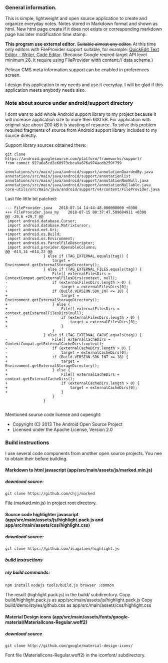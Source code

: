 
### General information.
This is simple, lightweight and open source application to create and organize everyday notes. Notes stored in Markdown format and shown as html. New html page create if it does not exists or corresponding markdown page has later modification time stamp.

**This program use external editor.** ~~Suitable almost any editor.~~
At this time only editors with FileProvider support suitable, for example: [QuickEdit Text Editor - Writer, Code Editor](https://play.google.com/store/apps/details?id=com.rhmsoft.edit). (Because Google reqired target API level minimum 26. It require using FileProvider witth content:// data scheme.)

Pelican CMS meta information support can be enabled in preferences screen.

I design this application to my needs and use it everyday. I will be glad if this application meets anybody needs also.

### Note about source under android/support directory

I dont want to add whole Android support library to my project because it will increase application size to more then 600 kB. For application with original size about 200 kB it is wasting of resource. To solve this problem required fragments of source from Android support library included to my source directly.

Support library sources obtained there:

```
git clone https://android.googlesource.com/platform/frameworks/support/
from commit 927a6a5cd2e68973cbca9a676a974aedb259f759

annotations/src/main/java/android/support/annotationGuardedBy.java
annotations/src/main/java/android/support/annotationlist
annotations/src/main/java/android/support/annotationNonNull.java
annotations/src/main/java/android/support/annotationNullable.java
core-utils/src/main/java/android/support/v4/content/FileProvider.java
```

Last file little bit patched:
```
--- FileProvider.java	2018-07-14 14:44:48.000000000 +0300
+++ FileProvider.java_my	2018-07-15 00:37:47.509604911 +0300
@@ -29,6 +29,7 @@
 import android.database.Cursor;
 import android.database.MatrixCursor;
 import android.net.Uri;
+import android.os.Build;
 import android.os.Environment;
 import android.os.ParcelFileDescriptor;
 import android.provider.OpenableColumns;
@@ -613,14 +614,22 @@
                 } else if (TAG_EXTERNAL.equals(tag)) {
                     target = Environment.getExternalStorageDirectory();
                 } else if (TAG_EXTERNAL_FILES.equals(tag)) {
-                    File[] externalFilesDirs = ContextCompat.getExternalFilesDirs(context, null);
-                    if (externalFilesDirs.length > 0) {
-                        target = externalFilesDirs[0];
+                    if (Build.VERSION.SDK_INT <= 18) {
+                        target = Environment.getExternalStorageDirectory();
+                    } else {
+                        File[] externalFilesDirs = context.getExternalFilesDirs(null);
+                        if (externalFilesDirs.length > 0) {
+                            target = externalFilesDirs[0];
+                        }
                     }
                 } else if (TAG_EXTERNAL_CACHE.equals(tag)) {
-                    File[] externalCacheDirs = ContextCompat.getExternalCacheDirs(context);
-                    if (externalCacheDirs.length > 0) {
-                        target = externalCacheDirs[0];
+                    if (Build.VERSION.SDK_INT <= 18) {
+                        target = Environment.getExternalStorageDirectory();
+                    } else {
+                        File[] externalCacheDirs = context.getExternalCacheDirs();
+                        if (externalCacheDirs.length > 0) {
+                            target = externalCacheDirs[0];
+                        }
                     }
                 }
 
```

Mentioned source code license and coperight: 
 * Copyright (C) 2013 The Android Open Source Project
 * Licensed under the Apache License, Version 2.0

### Build instructions

I use several code components from another open source projects. You nee to obtain their before building.

#### Markdown to html javascript (app/src/main/assets/js/marked.min.js)

##### download source:

`git clone https://github.com/chjj/marked`

File (marked.min.js) in project root directory.

#### Source code highlighter javascript (app/src/main/assets/js/highlight.pack.js and app/src/main/assets/css/highlight.css)

##### download source:

`git clone https://github.com/isagalaev/highlight.js`

##### [build instructions](http://highlightjs.readthedocs.io/en/latest/building-testing.html#building)

##### my build commands:

`npm install`
`nodejs tools/build.js browser :common`

The result (highlight.pack.js) in the build/ subdirectory.
Copy build/highlight.pack.js as app/src/main/assets/js/highlight.pack.js
Copy build/demo/styles/github.css as app/src/main/assets/css/highlight.css

#### Material Design icons (app/src/main/assets/fonts/google-material/MaterialIcons-Regular.woff2)

##### download source

`git clone http://github.com/google/material-design-icons/`

Font file (MaterialIcons-Regular.woff2) in the iconfont/ subdirectory.

